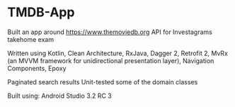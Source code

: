 # TMDB-App
Built an app around https://www.themoviedb.org API for Investagrams takehome exam


Written using Kotlin, Clean Architecture, RxJava, Dagger 2, Retrofit 2, MvRx (an MVVM framework for unidirectional presentation layer),
Navigation Components, Epoxy

Paginated search results
Unit-tested some of the domain classes

Built using:
Android Studio 3.2 RC 3
